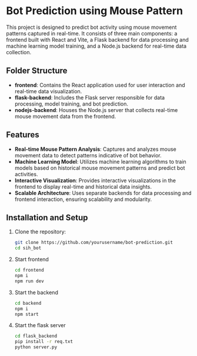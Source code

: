 # Bot Prediction using Mouse Pattern

This project is designed to predict bot activity using mouse movement patterns captured in real-time. It consists of three main components: a frontend built with React and Vite, a Flask backend for data processing and machine learning model training, and a Node.js backend for real-time data collection.

## Folder Structure

- **frontend**: Contains the React application used for user interaction and real-time data visualization.
- **flask-backend**: Includes the Flask server responsible for data processing, model training, and bot prediction.
- **nodejs-backend**: Houses the Node.js server that collects real-time mouse movement data from the frontend.

## Features

- **Real-time Mouse Pattern Analysis**: Captures and analyzes mouse movement data to detect patterns indicative of bot behavior.
- **Machine Learning Model**: Utilizes machine learning algorithms to train models based on historical mouse movement patterns and predict bot activities.
- **Interactive Visualization**: Provides interactive visualizations in the frontend to display real-time and historical data insights.
- **Scalable Architecture**: Uses separate backends for data processing and frontend interaction, ensuring scalability and modularity.

## Installation and Setup

1. Clone the repository:
   ```bash
   git clone https://github.com/yourusername/bot-prediction.git
   cd sih_bot
   ```

2. Start frontend
   ```bash
   cd frontend
   npm i
   npm run dev
   ```

3. Start the backend
   ```bash
   cd backend
   npm i
   npm start
   ```

4. Start the flask server
   ```bash
   cd flask_backend
   pip install -r req.txt
   python server.py
   ```
   
